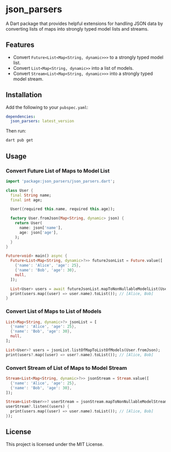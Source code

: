 # json_parsers

A Dart package that provides helpful extensions for handling JSON data by converting lists of maps into strongly typed model lists and streams.

## Features
- Convert `Future<List<Map<String, dynamic>>>` to a strongly typed model list.
- Convert `List<Map<String, dynamic>>` into a list of models.
- Convert `Stream<List<Map<String, dynamic>>>` into a strongly typed model stream.

## Installation
Add the following to your `pubspec.yaml`:

```yaml
dependencies:
  json_parsers: latest_version
```

Then run:
```sh
dart pub get
```

## Usage

### Convert Future List of Maps to Model List
```dart
import 'package:json_parsers/json_parsers.dart';

class User {
  final String name;
  final int age;

  User({required this.name, required this.age});

  factory User.fromJson(Map<String, dynamic> json) {
    return User(
      name: json['name'],
      age: json['age'],
    );
  }
}

Future<void> main() async {
  Future<List<Map<String, dynamic>?>> futureJsonList = Future.value([
    {'name': 'Alice', 'age': 25},
    {'name': 'Bob', 'age': 30},
    null,
  ]);

  List<User> users = await futureJsonList.mapToNonNullableModelList(User.fromJson);
  print(users.map((user) => user.name).toList()); // [Alice, Bob]
}
```

### Convert List of Maps to List of Models
```dart
List<Map<String, dynamic>?> jsonList = [
  {'name': 'Alice', 'age': 25},
  {'name': 'Bob', 'age': 30},
  null,
];

List<User>? users = jsonList.listOfMapToListOfModels(User.fromJson);
print(users?.map((user) => user?.name).toList()); // [Alice, Bob]
```

### Convert Stream of List of Maps to Model Stream
```dart
Stream<List<Map<String, dynamic>?>> jsonStream = Stream.value([
  {'name': 'Alice', 'age': 25},
  {'name': 'Bob', 'age': 30},
]);

Stream<List<User>>? userStream = jsonStream.mapToNonNullableModelStream(User.fromJson);
userStream?.listen((users) {
  print(users.map((user) => user.name).toList()); // [Alice, Bob]
});
```

## License
This project is licensed under the MIT License.

